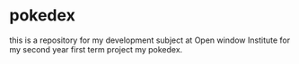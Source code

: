 # pokedex
this is a repository for my development subject at Open window Institute for my second year first term project my pokedex.
